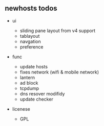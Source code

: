 ## newhosts todos

- ui
	* sliding pane layout from v4 support
	* tablayout
	* navgation
	* preference

- func
	* update hosts
	* fixes network (wifi & mobile network)
	* lantern
	* ad block
	* tcpdump
	* dns resover modifidy
	* update checker

- licenese
	* GPL
